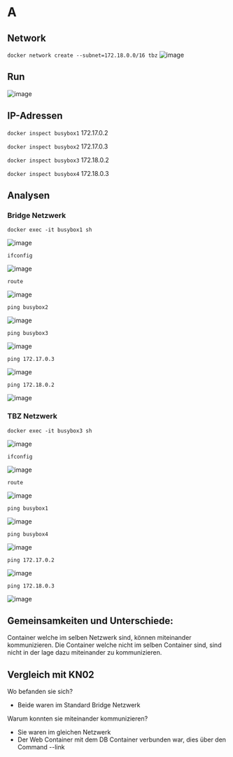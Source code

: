 # A 

## Network 
```docker network create --subnet=172.18.0.0/16 tbz```
![image](https://github.com/user-attachments/assets/bf144942-69a4-4289-bde8-b722d20debc0)

## Run 
![image](https://github.com/user-attachments/assets/b1f4af5e-f494-4193-b057-78b3b27cff6b)

## IP-Adressen 

```docker inspect busybox1```
172.17.0.2

```docker inspect busybox2```
172.17.0.3

```docker inspect busybox3```
172.18.0.2

```docker inspect busybox4```
172.18.0.3

## Analysen 

### Bridge Netzwerk 
```docker exec -it busybox1 sh```

![image](https://github.com/user-attachments/assets/3f1f4d3a-c4ef-463d-a341-870fc551b513)

```ifconfig```

![image](https://github.com/user-attachments/assets/e7c96a61-0717-4d55-ae87-722211434f8e)

```route``` 

![image](https://github.com/user-attachments/assets/c8e767a0-6bae-4d97-bbd3-ccffd9c8d269)

```ping busybox2```

![image](https://github.com/user-attachments/assets/0067fb94-1694-4b4c-9e46-f8188a3e8eae)

```ping busybox3```

![image](https://github.com/user-attachments/assets/b96b0eb7-1f84-45fe-b628-b677196920c5)

```ping 172.17.0.3``` 

![image](https://github.com/user-attachments/assets/4f61ccf0-793d-474e-a317-e508004a2e4a)

```ping 172.18.0.2```

![image](https://github.com/user-attachments/assets/ac791095-96d9-47a9-92d5-73ef70daf26d)

### TBZ Netzwerk 
```docker exec -it busybox3 sh``` 

![image](https://github.com/user-attachments/assets/af8c0132-bedf-4718-ada3-4c76c33f1b3a)

```ifconfig```

![image](https://github.com/user-attachments/assets/791b1718-176c-466c-b2f6-2ffdc1a1172d)

```route```

![image](https://github.com/user-attachments/assets/7eda9ffb-3f64-4639-8cea-142d0732c5cb)

```ping busybox1```

![image](https://github.com/user-attachments/assets/4ff14690-2489-416f-9996-58fdced611a1)

```ping busybox4```

![image](https://github.com/user-attachments/assets/23abc4a8-95bd-4ad9-951d-99618d055634)

```ping 172.17.0.2```

![image](https://github.com/user-attachments/assets/0e01cf0f-f51c-4b63-880b-1e2bcf58ba36)

```ping 172.18.0.3```

![image](https://github.com/user-attachments/assets/d1984a70-2767-42d3-8446-848eb01cc98d)

## Gemeinsamkeiten und Unterschiede: 
Container welche im selben Netzwerk sind, können miteinander kommunizieren. Die Container welche nicht im selben Container sind, sind nicht in der lage dazu miteinander zu kommunizieren. 

## Vergleich mit KN02
Wo befanden sie sich? 
- Beide waren im Standard Bridge Netzwerk 

Warum konnten sie miteinander kommunizieren? 
- Sie waren im gleichen Netzwerk 
- Der Web Container mit dem DB Container verbunden war, dies über den Command --link 
